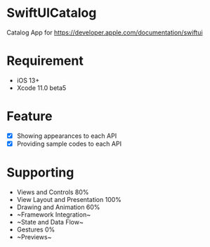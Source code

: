# SwiftUICatalog

Catalog App for https://developer.apple.com/documentation/swiftui

# Requirement
- iOS 13+
- Xcode 11.0 beta5

# Feature
- [x] Showing appearances to each API
- [x] Providing sample codes to each API

# Supporting

- Views and Controls 80%  
- View Layout and Presentation 100% 
- Drawing and Animation  60%  
- ~Framework Integration~
- ~State and Data Flow~
- Gestures 0% 
- ~Previews~

